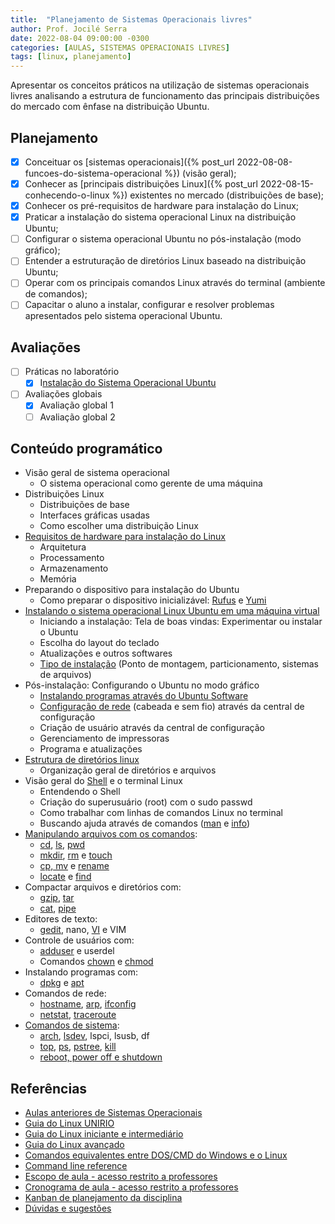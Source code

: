 ```yaml
---
title:  "Planejamento de Sistemas Operacionais livres"
author: Prof. Jocilé Serra
date: 2022-08-04 09:00:00 -0300
categories: [AULAS, SISTEMAS OPERACIONAIS LIVRES]
tags: [linux, planejamento]
---
```

Apresentar os conceitos práticos na utilização de sistemas operacionais livres analisando a estrutura de funcionamento das principais distribuições do mercado com ênfase na distribuição
Ubuntu.

## Planejamento

* [x] Conceituar os [sistemas operacionais]({% post_url 2022-08-08-funcoes-do-sistema-operacional %}) (visão geral);
* [x] Conhecer as [principais distribuições Linux]({% post_url 2022-08-15-conhecendo-o-linux %}) existentes no mercado (distribuições de base);
* [x] Conhecer os pré-requisitos de hardware para instalação do Linux;
* [x] Praticar a instalação do sistema operacional Linux na distribuição Ubuntu;
* [ ] Configurar o sistema operacional Ubuntu no pós-instalação (modo gráfico);
* [ ] Entender a estruturação de diretórios Linux baseado na distribuição Ubuntu;
* [ ] Operar com os principais comandos Linux através do terminal (ambiente de comandos);
* [ ] Capacitar o aluno a instalar, configurar e resolver problemas apresentados pelo sistema operacional Ubuntu.

## Avaliações

* [ ] Práticas no laboratório
  * [x] I[nstalação do Sistema Operacional Ubuntu](https://fiodevida.com/como-instalar-o-ubuntu-linux-no-windows-10-com-o-virtualbox/)
* [ ] Avaliações globais
  * [x] Avaliação global 1
  * [ ] Avaliação global 2

## Conteúdo programático

* Visão geral de sistema operacional
  * O sistema operacional como gerente de uma máquina
* Distribuições Linux
  * Distribuições de base
  * Interfaces gráficas usadas
  * Como escolher uma distribuição Linux
* [Requisitos de hardware para instalação do Linux](https://sempreupdate.com.br/requisitos-de-sistema-do-ubuntu-linux)
  * Arquitetura
  * Processamento
  * Armazenamento
  * Memória
* Preparando o dispositivo para instalação do Ubuntu
  * Como preparar o dispositivo inicializável: [Rufus](https://www.profissionaisti.com.br/como-criar-um-usb-bootavel-com-o-programa-rufus/) e [Yumi](https://br.ccm.net/faq/21234-criar-um-pen-drive-usb-multiboot-com-o-yumi-multiboot-usb-creator)
* [Instalando o sistema operacional Linux Ubuntu em uma máquina virtual](https://fiodevida.com/como-instalar-o-ubuntu-linux-no-windows-10-com-o-virtualbox/)
  * Iniciando a instalação: Tela de boas vindas: Experimentar ou instalar o Ubuntu
  * Escolha do layout do teclado
  * Atualizações e outros softwares
  * [Tipo de instalação](https://www.blogopcaolinux.com.br/2022/04/Guia-instalacao-Ubuntu-22-04-LTS-Jammy-Jellyfish.html) (Ponto de montagem, particionamento, sistemas de arquivos)
* Pós-instalação: Configurando o Ubuntu no modo gráfico
  * [Instalando programas através do Ubuntu Software](https://www.blogopcaolinux.com.br/2022/04/Guia-pos-instalacao-Ubuntu-22-04-LTS-Jammy-Jellyfish.html)
  * [Configuração de rede](https://pt.wikihow.com/Configurar-a-Rede-no-Ubuntu) (cabeada e sem fio) através da central de configuração
  * Criação de usuário através da central de configuração
  * Gerenciamento de impressoras
  * Programa e atualizações
* [Estrutura de diretórios linux](https://help.ubuntu.com/kubuntu/desktopguide/pt_BR/directories-file-systems.html)
  * Organização geral de diretórios e arquivos
* Visão geral do [Shell](https://guialinux.uniriotec.br/shell/) e o terminal Linux
  * Entendendo o Shell
  * Criação do superusuário (root) com o sudo passwd
  * Como trabalhar com linhas de comandos Linux no terminal
  * Buscando ajuda através de comandos ([man](https://guialinux.uniriotec.br/shell/) e [info](https://guialinux.uniriotec.br/info/))
* [Manipulando arquivos com os comandos](https://pt.wikibooks.org/wiki/Guia_do_Linux/Iniciante%2BIntermedi%C3%A1rio/Comandos_para_manipula%C3%A7%C3%A3o_de_Arquivos/cp):
  * [cd](https://guialinux.uniriotec.br/cd/), [ls](https://guialinux.uniriotec.br/ls/), [pwd](https://www.linuxforce.com.br/comandos-linux/comandos-linux-comando-pwd/)
  * [mkdir](https://www.certificacaolinux.com.br/comando-linux-mkdir/), [rm](https://www.certificacaolinux.com.br/comando-linux-rm/) e [touch](https://www.hostinger.com.br/tutoriais/comando-touch-linux)
  * [cp, mv](http://www.bosontreinamentos.com.br/linux/comandos-cp-e-mv-como-copiar-e-mover-arquivos-no-linux/) e [rename](https://www.linuxforce.com.br/comandos-linux/comandos-linux-comando-rename/)
  * [locate](https://guialinux.uniriotec.br/locate/) e [find](https://guialinux.uniriotec.br/find/)
* Compactar arquivos e diretórios com:
  * [gzip](https://guialinux.uniriotec.br/gzip/), [tar](https://guialinux.uniriotec.br/tar/)
  * [cat](https://guialinux.uniriotec.br/cat/), [pipe](https://pt.linuxteaching.com/article/linux_pipe_command)
* Editores de texto:
  * [gedit](https://ubunlog.com/pt/gedit-un-procesador-o-un-editor-de-codigo/), nano, [VI](https://www.vivaolinux.com.br/dica/VI-O-fantastico-editor-de-textos) e VIM
* Controle de usuários com:
  * [adduser](https://www.dicas-l.com.br/arquivo/comando_adduser_completo.php) e userdel
  * Comandos [chown](https://www.hostinger.com.br/tutoriais/comando-chown-linux) e [chmod](https://guialinux.uniriotec.br/chmod/)
* Instalando programas com:
  * [dpkg](https://www.linuxforce.com.br/comandos-linux/comandos-linux-comando-dpkg/) e [apt](https://debian-handbook.info/browse/pt-BR/stable/sect.apt-get.html)
* Comandos de rede:
  * [hostname](https://www.linuxforce.com.br/comandos-linux/comandos-linux-comando-hostname/), [arp](https://acervolima.com/comando-arp-no-linux-com-exemplos/), [ifconfig](http://www.bosontreinamentos.com.br/linux/certificacao-lpic-1/configuracao-de-rede-basica-comandos-ifconfig-e-dhclient-linux/)
  * [netstat](https://www.linuxforce.com.br/comandos-linux/comandos-linux-comando-netstat/), [traceroute](https://www.linuxforce.com.br/comandos-linux/comandos-linux-comando-traceroute/)
* [Comandos de sistema](https://canaltech.com.br/linux/conheca-6-comandos-para-gerenciar-processos-do-linux/):
  * [arch](https://www.linuxforce.com.br/comandos-linux/comandos-linux-comando-arch/), [lsdev](https://maisgeek.com/como-listar-os-dispositivos-do-seu-computador-a-partir-do-terminal-linux/#8_O_Comando_lsdev), lspci, lsusb, df
  * [top](https://www.linuxdescomplicado.com.br/2013/12/comandos-linux-dominando-o-comando-top.html), [ps](https://www.certificacaolinux.com.br/comando-linux-ps/), [pstree](https://www.linuxforce.com.br/comandos-linux/comandos-linux-comando-pstree), [kill](https://e-tinet.com/linux/comando-kill/)
  * [reboot, power off e shutdown](http://www.bosontreinamentos.com.br/linux/como-desligar-e-reiniciar-o-linux-shutdown-reboot-halt-poweroff/)

## Referências

* [Aulas anteriores de Sistemas Operacionais](https://aulas.jocile.com/redes/sistemas-operacionais-redes)
* [Guia do Linux UNIRIO](https://guialinux.uniriotec.br/)
* [Guia do Linux iniciante e intermediário](https://pt.wikibooks.org/wiki/Guia_do_Linux/Iniciante%2BIntermedi%C3%A1rio)
* [Guia do Linux avançado](https://pt.wikibooks.org/wiki/Guia_do_Linux/Avan%C3%A7ado)
* [Comandos equivalentes entre DOS/CMD do Windows e o Linux](https://pt.wikibooks.org/wiki/Guia_do_Linux/Iniciante%2BIntermedi%C3%A1rio/Migrando_do_DOS/Windows_para_o_Linux/Comandos_equivalentes_entre_DOS/CMD_do_Windows_e_o_Linux)
* [Command line reference](https://ss64.com/)
* [Escopo de aula - acesso restrito a professores](https://drive.google.com/file/d/1HlKJseD8jSv9uAduwd6fLmAmh6wwXRrX/view?usp=sharing)
* [Cronograma de aula - acesso restrito a professores](https://drive.google.com/file/d/1Xb6PqPYrXhrsqjXsYaulEo2m4Z8Hn7I6/view?usp=sharing)
* [Kanban de planejamento da disciplina](https://github.com/users/jocile/projects/10)
* [Dúvidas e sugestões](https://github.com/jocile/redes-de-computadores/discussions)
